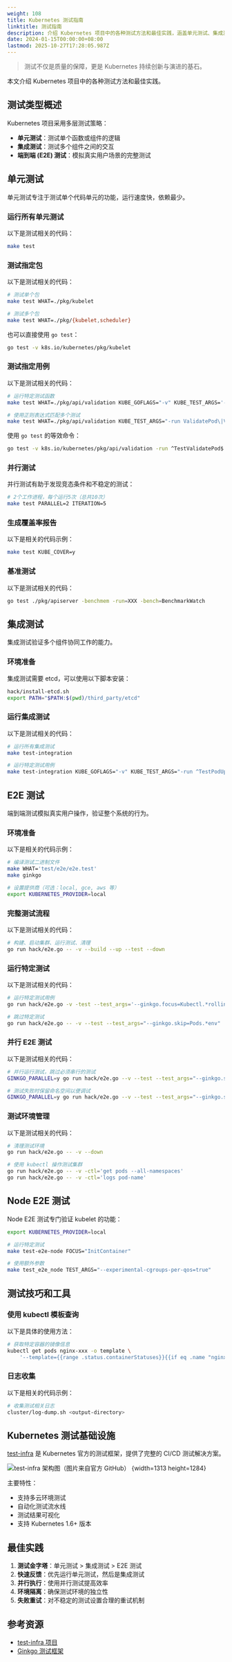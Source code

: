 ```yaml
---
weight: 108
title: Kubernetes 测试指南
linktitle: 测试指南
description: 介绍 Kubernetes 项目中的各种测试方法和最佳实践，涵盖单元测试、集成测试和端到端测试，帮助开发者构建高质量的 Kubernetes 组件。
date: 2024-01-15T00:00:00+08:00
lastmod: 2025-10-27T17:28:05.987Z
---
```


> 测试不仅是质量的保障，更是 Kubernetes 持续创新与演进的基石。

本文介绍 Kubernetes 项目中的各种测试方法和最佳实践。

## 测试类型概述

Kubernetes 项目采用多层测试策略：

- **单元测试**：测试单个函数或组件的逻辑
- **集成测试**：测试多个组件之间的交互
- **端到端 (E2E) 测试**：模拟真实用户场景的完整测试

## 单元测试

单元测试专注于测试单个代码单元的功能，运行速度快，依赖最少。

### 运行所有单元测试

以下是测试相关的代码：

```bash
make test
```

### 测试指定包

以下是测试相关的代码：

```bash
# 测试单个包
make test WHAT=./pkg/kubelet

# 测试多个包
make test WHAT=./pkg/{kubelet,scheduler}
```

也可以直接使用 `go test`：

```bash
go test -v k8s.io/kubernetes/pkg/kubelet
```

### 测试指定用例

以下是测试相关的代码：

```bash
# 运行特定测试函数
make test WHAT=./pkg/api/validation KUBE_GOFLAGS="-v" KUBE_TEST_ARGS='-run ^TestValidatePod$'

# 使用正则表达式匹配多个测试
make test WHAT=./pkg/api/validation KUBE_TEST_ARGS="-run ValidatePod\|ValidateConfigMap"
```

使用 `go test` 的等效命令：

```bash
go test -v k8s.io/kubernetes/pkg/api/validation -run ^TestValidatePod$
```

### 并行测试

并行测试有助于发现竞态条件和不稳定的测试：

```bash
# 2个工作进程，每个运行5次（总共10次）
make test PARALLEL=2 ITERATION=5
```

### 生成覆盖率报告

以下是相关的代码示例：

```bash
make test KUBE_COVER=y
```

### 基准测试

以下是测试相关的代码：

```bash
go test ./pkg/apiserver -benchmem -run=XXX -bench=BenchmarkWatch
```

## 集成测试

集成测试验证多个组件协同工作的能力。

### 环境准备

集成测试需要 etcd，可以使用以下脚本安装：

```bash
hack/install-etcd.sh
export PATH="$PATH:$(pwd)/third_party/etcd"
```

### 运行集成测试

以下是测试相关的代码：

```bash
# 运行所有集成测试
make test-integration

# 运行特定测试用例
make test-integration KUBE_GOFLAGS="-v" KUBE_TEST_ARGS="-run ^TestPodUpdateActiveDeadlineSeconds$"
```

## E2E 测试

端到端测试模拟真实用户操作，验证整个系统的行为。

### 环境准备

以下是相关的代码示例：

```bash
# 编译测试二进制文件
make WHAT='test/e2e/e2e.test'
make ginkgo

# 设置提供商（可选：local, gce, aws 等）
export KUBERNETES_PROVIDER=local
```

### 完整测试流程

以下是测试相关的代码：

```bash
# 构建、启动集群、运行测试、清理
go run hack/e2e.go -- -v --build --up --test --down
```

### 运行特定测试

以下是测试相关的代码：

```bash
# 运行特定测试用例
go run hack/e2e.go -v -test --test_args='--ginkgo.focus=Kubectl.*rolling.*update'

# 跳过特定测试
go run hack/e2e.go -- -v --test --test_args="--ginkgo.skip=Pods.*env"
```

### 并行 E2E 测试

以下是测试相关的代码：

```bash
# 并行运行测试，跳过必须串行的测试
GINKGO_PARALLEL=y go run hack/e2e.go --v --test --test_args="--ginkgo.skip=\[Serial\]"

# 测试失败时保留命名空间以便调试
GINKGO_PARALLEL=y go run hack/e2e.go --v --test --test_args="--ginkgo.skip=\[Serial\] --delete-namespace-on-failure=false"
```

### 测试环境管理

以下是测试相关的代码：

```bash
# 清理测试环境
go run hack/e2e.go -- -v --down

# 使用 kubectl 操作测试集群
go run hack/e2e.go -- -v -ctl='get pods --all-namespaces'
go run hack/e2e.go -- -v -ctl='logs pod-name'
```

## Node E2E 测试

Node E2E 测试专门验证 kubelet 的功能：

```bash
export KUBERNETES_PROVIDER=local

# 运行特定测试
make test-e2e-node FOCUS="InitContainer"

# 使用额外参数
make test_e2e_node TEST_ARGS="--experimental-cgroups-per-qos=true"
```

## 测试技巧和工具

### 使用 kubectl 模板查询

以下是具体的使用方法：

```bash
# 获取特定容器的镜像信息
kubectl get pods nginx-xxx -o template \
    '--template={{range .status.containerStatuses}}{{if eq .name "nginx"}}{{.image}}{{end}}{{end}}'
```

### 日志收集

以下是相关的代码示例：

```bash
# 收集测试相关日志
cluster/log-dump.sh <output-directory>
```

## Kubernetes 测试基础设施

[test-infra](https://github.com/kubernetes/test-infra) 是 Kubernetes 官方的测试框架，提供了完整的 CI/CD 测试解决方案。

![test-infra 架构图（图片来自官方 GitHub）](https://assets.jimmysong.io/images/book/kubernetes-handbook/develop/testing/kubernetes-test-architecture.webp)
{width=1313 height=1284}

主要特性：

- 支持多云环境测试
- 自动化测试流水线
- 测试结果可视化
- 支持 Kubernetes 1.6+ 版本

## 最佳实践

1. **测试金字塔**：单元测试 > 集成测试 > E2E 测试
2. **快速反馈**：优先运行单元测试，然后是集成测试
3. **并行执行**：使用并行测试提高效率
4. **环境隔离**：确保测试环境的独立性
5. **失败重试**：对不稳定的测试设置合理的重试机制

## 参考资源

- [test-infra 项目](https://github.com/kubernetes/test-infra)
- [Ginkgo 测试框架](https://onsi.github.io/ginkgo/)

